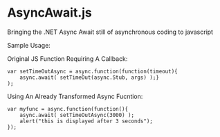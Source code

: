 AsyncAwait.js
=============

Bringing the .NET Async Await still of asynchronous coding to javascript

Sample Usage:

Original JS Function Requiring A Callback:

	var setTimeOutAsync = async.function(function(timeout){
	 	async.await( setTimeOut(async.Stub, args) );}
	);

Using An Already Transformed Async Fucntion:

	var myfunc = async.function(function(){
  		async.await( setTimeOutAsync(3000) );
  		alert("this is displayed after 3 seconds");
	});
